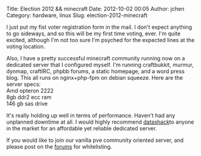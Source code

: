 Title: Election 2012 && minecraft
Date: 2012-10-02 00:05
Author: jchen
Category: hardware, linux
Slug: election-2012-minecraft

I just put my fist voter registration form in the mail. I don't expect
anything to go sideways, and so this will be my first time voting, ever.
I'm quite excited, although I'm not too sure I'm psyched for the
expected lines at the voting location.

Also, I have a pretty successful minecraft community running now on a
dedicated server that I configured myself. I'm running craftbukkit,
murmur, dynmap, craftIRC, phpbb forums, a static homepage, and a word
press blog. This all runs on nginx+php-fpm on debian squeeze. Here are
the server specs:  
Amd opteron 2222  
8gb ddr2 ecc ram  
146 gb sas drive

It's really holding up well in terms of performance. Haven't had any
unplanned downtime at all. I would highly recommend [datashack][]to
anyone in the market for an affordable yet reliable dedicated server.

If you would like to join our vanilla pve community oriented server, and
please post on the [forums][] for whitelisting.

  [datashack]: http://datashack.net
  [forums]: http://mc.voltaire.sh/forums
